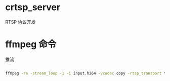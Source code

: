 # crtsp_server

RTSP 协议开发



# ffmpeg 命令

推流

```bash

ffmpeg -re -stream_loop -1 -i input.h264 -vcodec copy -rtsp_transport tcp -f rtsp rtsp://127.0.0.1/live/chensong

```

